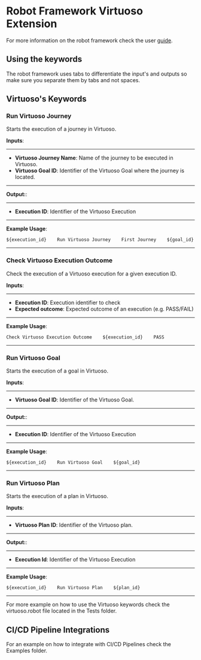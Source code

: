 # Robot Framework Virtuoso Extension

For more information on the robot framework check the user [guide](https://robotframework.org/robotframework/latest/RobotFrameworkUserGuide.html).
## Using the keywords

The robot framework uses tabs to differentiate the input's and outputs so make sure you separate them by tabs and not spaces.

## Virtuoso's Keywords

### Run Virtuoso Journey

Starts the execution of a journey in Virtuoso.

**Inputs**: 

----
 - **Virtuoso Journey Name**: Name of the journey to be executed in Virtuoso.
 - **Virtuoso Goal ID**: Identifier of the Virtuoso Goal where the journey is located.
----

**Output:**:

----
- **Execution ID**: Identifier of the Virtuoso Execution
----

**Example Usage**:

`
${execution_id}    Run Virtuoso Journey    First Journey    ${goal_id}
`

----


### Check Virtuoso Execution Outcome

Check the execution of a Virtuoso execution for a given execution ID.

**Inputs**: 

----
- **Execution ID**: Execution identifier to check
- **Expected outcome**: Expected outcome of an execution (e.g. PASS/FAIL)
----

**Example Usage**:

`
Check Virtuoso Execution Outcome    ${execution_id}    PASS
`

----

### Run Virtuoso Goal

Starts the execution of a goal in Virtuoso.

**Inputs**: 

----
 - **Virtuoso Goal ID**: Identifier of the Virtuoso Goal.
----

**Output:**:

----
- **Execution ID**: Identifier of the Virtuoso Execution
----

**Example Usage**:

`
${execution_id}    Run Virtuoso Goal    ${goal_id}
`

----


### Run Virtuoso Plan

Starts the execution of a plan in Virtuoso.

**Inputs**: 

----
 - **Virtuoso Plan ID**: Identifier of the Virtuoso plan.
----

**Output:**:

----
- **Execution Id**: Identifier of the Virtuoso Execution
----

**Example Usage**:

`
${execution_id}    Run Virtuoso Plan    ${plan_id}
`

----


For more example on how to use the Virtuoso keywords check the virtuoso.robot file located in the Tests folder.


## CI/CD Pipeline Integrations

For an example on how to integrate with CI/CD Pipelines check the Examples folder.